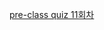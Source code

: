 [pre-class quiz 11회차](https://docs.google.com/forms/d/1XJBKrWLUxphpRV1fODMJeWsPVBuhXwcC0WA0lfVAcQs/viewanalytics)
